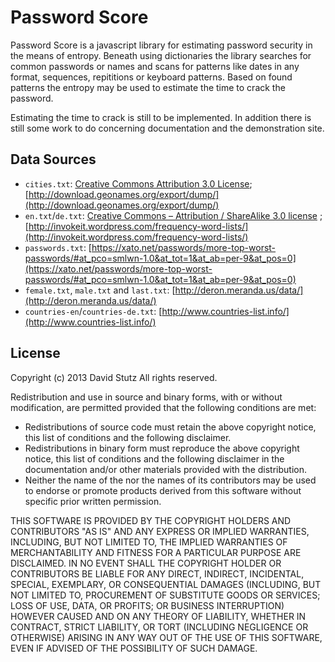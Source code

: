 # Password Score

Password Score is a javascript library for estimating password security in the means of entropy. Beneath using dictionaries the library searches for common passwords or names and scans for patterns like dates in any format, sequences, repititions or keyboard patterns. Based on found patterns the entropy may be used to estimate the time to crack the password.

Estimating the time to crack is still to be implemented. In addition there is still some work to do concerning documentation and the demonstration site.

## Data Sources

* `cities.txt`: [Creative Commons Attribution 3.0 License](http://creativecommons.org/licenses/by/3.0/); [http://download.geonames.org/export/dump/](http://download.geonames.org/export/dump/)
* `en.txt`/`de.txt`: [Creative Commons – Attribution / ShareAlike 3.0 license](http://creativecommons.org/licenses/by-sa/3.0/) ; [http://invokeit.wordpress.com/frequency-word-lists/](http://invokeit.wordpress.com/frequency-word-lists/)
* `passwords.txt`: [https://xato.net/passwords/more-top-worst-passwords/#at_pco=smlwn-1.0&at_tot=1&at_ab=per-9&at_pos=0](https://xato.net/passwords/more-top-worst-passwords/#at_pco=smlwn-1.0&at_tot=1&at_ab=per-9&at_pos=0)
* `female.txt`, `male.txt` and `last.txt`: [http://deron.meranda.us/data/](http://deron.meranda.us/data/)
* `countries-en`/`countries-de.txt`: [http://www.countries-list.info/](http://www.countries-list.info/)

## License

Copyright (c) 2013 David Stutz
All rights reserved.

Redistribution and use in source and binary forms, with or without modification, are permitted provided that the following conditions are met:

* Redistributions of source code must retain the above copyright notice, this list of conditions and the following disclaimer.
* Redistributions in binary form must reproduce the above copyright notice, this list of conditions and the following disclaimer in the documentation and/or other materials provided with the distribution.
* Neither the name of the <ORGANIZATION> nor the names of its contributors may be used to endorse or promote products derived from this software without specific prior written permission.

THIS SOFTWARE IS PROVIDED BY THE COPYRIGHT HOLDERS AND CONTRIBUTORS "AS IS" AND ANY EXPRESS OR IMPLIED WARRANTIES, INCLUDING, BUT NOT LIMITED TO, THE IMPLIED WARRANTIES OF MERCHANTABILITY AND FITNESS FOR A PARTICULAR PURPOSE ARE DISCLAIMED. IN NO EVENT SHALL THE COPYRIGHT HOLDER OR CONTRIBUTORS BE LIABLE FOR ANY DIRECT, INDIRECT, INCIDENTAL, SPECIAL, EXEMPLARY, OR CONSEQUENTIAL DAMAGES (INCLUDING, BUT NOT LIMITED TO, PROCUREMENT OF SUBSTITUTE GOODS OR SERVICES; LOSS OF USE, DATA, OR PROFITS; OR BUSINESS INTERRUPTION) HOWEVER CAUSED AND ON ANY THEORY OF LIABILITY, WHETHER IN CONTRACT, STRICT LIABILITY, OR TORT (INCLUDING NEGLIGENCE OR OTHERWISE) ARISING IN ANY WAY OUT OF THE USE OF THIS SOFTWARE, EVEN IF ADVISED OF THE POSSIBILITY OF SUCH DAMAGE.